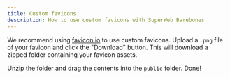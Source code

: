 ```yaml
---
title: Custom favicons
description: How to use custom favicons with SuperWeb Barebones.
---
```


We recommend using [favicon.io](https://favicon.io/) to use custom favicons. Upload a `.png` file of your favicon and click the "Download" button. This will download a zipped folder containing your favicon assets.

Unzip the folder and drag the contents into the `public` folder. Done!
